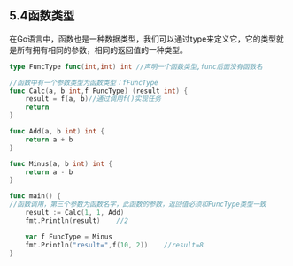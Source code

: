 ## **5.4函数类型**

在Go语言中，函数也是一种数据类型，我们可以通过type来定义它，它的类型就是所有拥有相同的参数，相同的返回值的一种类型。

```go
type FuncType func(int,int) int //声明一个函数类型,func后面没有函数名

//函数中有一个参数类型为函数类型：fFuncType
func Calc(a, b int,f FuncType) (result int) {
    result = f(a, b)//通过调用f()实现任务
    return
}

func Add(a, b int) int {
    return a + b
}

func Minus(a, b int) int {
    return a - b
}

func main() {
//函数调用，第三个参数为函数名字，此函数的参数，返回值必须和FuncType类型一致
    result := Calc(1, 1, Add)
    fmt.Println(result)    //2

    var f FuncType = Minus
    fmt.Println("result=",f(10, 2))    //result=8
}
```



